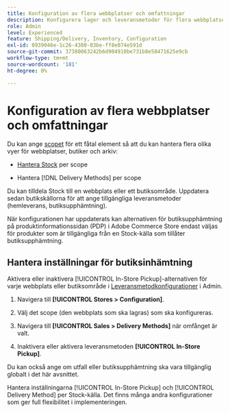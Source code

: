 ```yaml
---
title: Konfiguration av flera webbplatser och omfattningar
description: Konfigurera lager och leveransmetoder för flera webbplatser och butiksomfång.
role: Admin
level: Experienced
feature: Shipping/Delivery, Inventory, Configuration
exl-id: 8939046e-1c26-4380-83be-ff8e074e591d
source-git-commit: 37380063242b6d904910be731b8e58471625e9cb
workflow-type: tm+mt
source-wordcount: '181'
ht-degree: 0%

---
```


# Konfiguration av flera webbplatser och omfattningar

Du kan ange [scopet](https://experienceleague.adobe.com/en/docs/commerce-admin/start/setup/websites-stores-views#scope-settings) för ett fåtal element så att du kan hantera flera olika vyer för webbplatser, butiker och arkiv:

- [Hantera Stock](https://experienceleague.adobe.com/en/docs/commerce-admin/inventory/stocks/stocks-manage) per scope

- Hantera [!DNL Delivery Methods] per scope

Du kan tilldela Stock till en webbplats eller ett butiksområde. Uppdatera sedan butikskällorna för att ange tillgängliga leveransmetoder (hemleverans, butiksupphämtning).

När konfigurationen har uppdaterats kan alternativen för butiksupphämtning på produktinformationssidan (PDP) i Adobe Commerce Store endast väljas för produkter som är tillgängliga från en Stock-källa som tillåter butiksupphämtning.

## Hantera inställningar för butiksinhämtning

Aktivera eller inaktivera [!UICONTROL In-Store Pickup]-alternativen för varje webbplats eller butiksområde i [Leveransmetodkonfigurationer](enable-general.md#delivery-methods) i Admin.

1. Navigera till **[!UICONTROL Stores > Configuration]**.

1. Välj det scope (den webbplats som ska lagras) som ska konfigureras.

1. Navigera till **[!UICONTROL Sales > Delivery Methods]** när omfånget är valt.

1. Inaktivera eller aktivera leveransmetoden **[!UICONTROL In-Store Pickup]**.

Du kan också ange om utfall eller butiksupphämtning ska vara tillgänglig globalt i det här avsnittet.

Hantera inställningarna [!UICONTROL In-Store Pickup] och [!UICONTROL Delivery Method] per Stock-källa. Det finns många andra konfigurationer som ger full flexibilitet i implementeringen.
